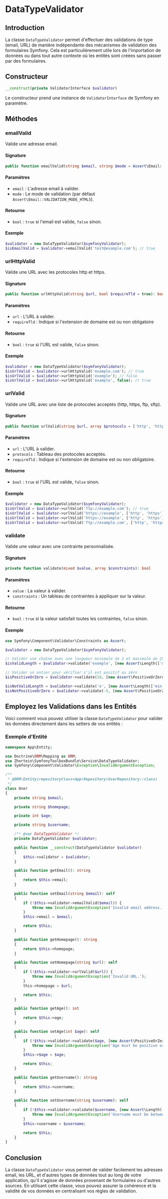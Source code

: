 # DataTypeValidator

## Introduction
La classe `DataTypeValidator` permet d'effectuer des validations de type (email, URL) de manière indépendante des mécanismes de validation des formulaires Symfony. Cela est particulièrement utile lors de l'importation de données ou dans tout autre contexte où les entités sont créées sans passer par des formulaires.

## Constructeur
```php
__construct(private ValidatorInterface $validator)
```
Le constructeur prend une instance de `ValidatorInterface` de Symfony en paramètre.

## Méthodes

### emailValid

Valide une adresse email.

#### Signature
```php
public function emailValid(string $email, string $mode = Assert\Email::VALIDATION_MODE_HTML5): bool
```

#### Paramètres
- `email` : L'adresse email à valider.
- `mode` : Le mode de validation (par défaut `Assert\Email::VALIDATION_MODE_HTML5`).

#### Retourne
- `bool` : `true` si l'email est valide, `false` sinon.

#### Exemple
```php
$validator = new DataTypeValidator($symfonyValidator);
$isEmailValid = $validator->emailValid('test@example.com'); // true
```

### urlHttpValid

Valide une URL avec les protocoles http et https.

#### Signature
```php
public function urlHttpValid(string $url, bool $requireTld = true): bool
```

#### Paramètres
- `url` : L'URL à valider.
- `requireTld` : Indique si l'extension de domaine est ou non obligatoire

#### Retourne
- `bool` : `true` si l'URL est valide, `false` sinon.

#### Exemple
```php
$validator = new DataTypeValidator($symfonyValidator);
$isUrlValid = $validator->urlHttpValid('example.com'); // true
$isUrlValid = $validator->urlHttpValid('example'); // false
$isUrlValid = $validator->urlHttpValid('example', false); // true
```

### urlValid

Valide une URL avec une liste de protocoles acceptés (http, https, ftp, sftp).

#### Signature
```php
public function urlValid(string $url, array $protocols = ['http', 'https', 'ftp', 'sftp'], bool $requireTld = true): bool
```

#### Paramètres
- `url` : L'URL à valider.
- `protocols` : Tableau des protocoles acceptés.
- `requireTld` : Indique si l'extension de domaine est ou non obligatoire.

#### Retourne
- `bool` : `true` si l'URL est valide, `false` sinon.

#### Exemple
```php
$validator = new DataTypeValidator($symfonyValidator);
$isUrlValid = $validator->urlValid('ftp://example.com'); // true
$isUrlValid = $validator->urlValid('https://example', ['http', 'https']); // false
$isUrlValid = $validator->urlValid('https://example', ['http', 'https'], false); // true
$isUrlValid = $validator->urlValid('ftp://example.com', ['http', 'https']); // false
```

### validate

Valide une valeur avec une contrainte personnalisée.

#### Signature
```php
private function validate(mixed $value, array $constraints): bool
```

#### Paramètres
- `value` : La valeur à valider.
- `constraints` : Un tableau de contraintes à appliquer sur la valeur.

#### Retourne
- `bool` : `true` si la valeur satisfait toutes les contraintes, `false` sinon.

#### Exemple
```php
use Symfony\Component\Validator\Constraints as Assert;

$validator = new DataTypeValidator($symfonyValidator);

// Valider une chaîne avec une longueur minimale de 2 et maximale de 255
$isValidLength = $validator->validate('exemple', [new Assert\Length(['min' => 2, 'max' => 255])]); // true

// Valider un entier pour vérifier s'il est positif ou zéro
$isPositiveOrZero = $validator->validate(10, [new Assert\PositiveOrZero()]); // true

$isNotValidLength = $validator->validate('e', [new Assert\Length(['min' => 2, 'max' => 255])]); // false
$isNotPositiveOrZero = $validator->validate(-5, [new Assert\PositiveOrZero()]); // false
```

## Employez les Validations dans les Entités

Voici comment vous pouvez utiliser la classe `DataTypeValidator` pour valider les données directement dans les setters de vos entités :

### Exemple d'Entité
```php
namespace App\Entity;

use Doctrine\ORM\Mapping as ORM;
use Zhortein\SymfonyToolboxBundle\Service\DataTypeValidator;
use Symfony\Component\Validator\Exception\InvalidArgumentException;

/**
 * @ORM\Entity(repositoryClass=App\Repository\UserRepository::class)
 */
class User
{
    private string $email;

    private string $homepage;

    private int $age;

    private string $username;

    /** @var DataTypeValidator */
    private DataTypeValidator $validator;

    public function __construct(DataTypeValidator $validator)
    {
        $this->validator = $validator;
    }

    public function getEmail(): string
    {
        return $this->email;
    }

    public function setEmail(string $email): self
    {
        if (!$this->validator->emailValid($email)) {
            throw new InvalidArgumentException('Invalid email address.');
        }
        $this->email = $email;

        return $this;
    }

    public function getHomepage(): string
    {
        return $this->homepage;
    }

    public function setHomepage(string $url): self
    {
        if (!$this->validator->urlValid($url)) {
            throw new InvalidArgumentException('Invalid URL.');
        }
        this->homepage = $url;

        return $this;
    }

    public function getAge(): int
    {
        return $this->age;
    }

    public function setAge(int $age): self
    {
        if (!$this->validator->validate($age, [new Assert\PositiveOrZero()])) {
            throw new InvalidArgumentException('Age must be positive or zero.');
        }
        $this->$age = $age;

        return $this;
    }

    public function getUsername(): string
    {
        return $this->username;
    }

    public function setUsername(string $username): self
    {
        if (!$this->validator->validate($username, [new Assert\Length(['min' => 2, 'max' => 255])])) {
            throw new InvalidArgumentException('Username must be between 2 and 255 characters.');
        }
        $this->username = $username;

        return $this;
    }
}
```

## Conclusion

La classe `DataTypeValidator` vous permet de valider facilement les adresses email, les URL, et d'autres types de données tout au long de votre application, qu'il s'agisse de données provenant de formulaires ou d'autres sources. En utilisant cette classe, vous pouvez assurer la cohérence et la validité de vos données en centralisant vos règles de validation.

